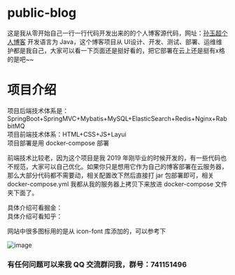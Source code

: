 # public-blog
这是我从零开始自己一行一行代码开发出来的的个人博客源代码，网址：<a href="https://www.sunyuchao.com" target="_blank">孙玉超个人博客</a>
开发语言为 Java，这个博客项目从 UI设计、开发、测试、部署、运维维护都是我自己，大家可以看一下页面还是挺好看的，把它部署在云上还是挺有x格的是吧~~

# 项目介绍
项目后端技术体系是：SpringBoot+SpringMVC+Mybatis+MySQL+ElasticSearch+Redis+Nginx+RabbitMQ <br>
项目前端技术体系：HTML+CSS+JS+Layui <br>
项目部署是用 docker-compose 部署 <br>

前端技术比较老，因为这个项目是我 2019 年刚毕业的时候开发的，有一些代码也不规范，大家可以自己优化。如果你只是想用它作为自己的博客部署在云服务器，那么大部分代码都不需要动，相关配置改下然后直接打 jar 包部署即可，相关 docker-compose.yml 我都从我的服务器上拷贝下来放进 docker-compose 文件夹下面了。

具体介绍可看掘金：
<br>
具体介绍可看知乎：

网站中很多图标用的是从 icon-font 库添加的，可以参考下

![image](https://user-images.githubusercontent.com/44022031/122400576-618ccd80-cf6b-11eb-8749-7ff9bf27aeb6.png)


<h3>有任何问题可以来我 QQ 交流群问我，群号：741151496</h3>
